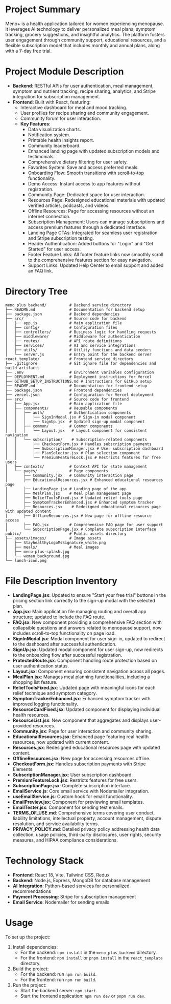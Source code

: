 # Project Summary
Meno+ is a health application tailored for women experiencing menopause. It leverages AI technology to deliver personalized meal plans, symptom tracking, grocery suggestions, and insightful analytics. The platform fosters user engagement through community support, educational resources, and a flexible subscription model that includes monthly and annual plans, along with a 7-day free trial.

# Project Module Description
- **Backend**: RESTful APIs for user authentication, meal management, symptom and nutrient tracking, recipe sharing, analytics, and Stripe integration for subscription management.
- **Frontend**: Built with React, featuring:
  - Interactive dashboard for meal and mood tracking.
  - User profiles for recipe sharing and community engagement.
  - Community forum for user interaction.
  - **Key Features**:
    - Data visualization charts.
    - Notification system.
    - Printable health insights report.
    - Community leaderboard.
    - Enhanced landing page with updated subscription models and testimonials.
    - Comprehensive dietary filtering for user safety.
    - Favorites System: Save and access preferred meals.
    - Onboarding Flow: Smooth transitions with scroll-to-top functionality.
    - Demo Access: Instant access to app features without registration.
    - Community Page: Dedicated space for user interaction.
    - Resources Page: Redesigned educational materials with updated verified articles, podcasts, and videos.
    - Offline Resources: Page for accessing resources without an internet connection.
    - Subscription Management: Users can manage subscriptions and access premium features through a dedicated interface.
    - Landing Page CTAs: Integrated for seamless user registration and Stripe subscription testing.
    - Header Authentication: Added buttons for "Login" and "Get Started" for user access.
    - Footer Feature Links: All footer feature links now smoothly scroll to the comprehensive features section for easy navigation.
    - Support Links: Updated Help Center to email support and added an FAQ link.

# Directory Tree
```
meno_plus_backend/          # Backend service directory
├── README.md               # Documentation for backend setup
├── package.json            # Backend dependencies
├── src/                    # Source code for backend
│   ├── app.js              # Main application file
│   ├── config/             # Configuration files
│   ├── controllers/        # Business logic for handling requests
│   ├── middleware/         # Middleware for authentication
│   ├── routes/             # API route definitions
│   ├── services/           # AI and service integrations
│   ├── utils/              # Utility functions and data seeders
│   └── server.js           # Entry point for the backend server
react_template/             # Frontend service directory
├── .gitignore              # Git ignore file for dependencies and build artifacts
├── .env                    # Environment variables configuration
├── DEPLOYMENT.md           # Deployment instructions for Vercel
├── GITHUB_SETUP_INSTRUCTIONS.md # Instructions for GitHub setup
├── README.md               # Documentation for frontend setup
├── package.json            # Frontend dependencies
├── vercel.json             # Configuration for Vercel deployment
├── src/                    # Source code for frontend
│   ├── App.jsx             # Main application file
│   ├── components/         # Reusable components
│   │   ├── auth/           # Authentication components
│   │   │   ├── SignInModal.jsx # Sign-in modal component
│   │   │   └── SignUp.jsx  # Updated sign-up modal component
│   │   ├── common/         # Common components
│   │   │   └── Layout.jsx   # Layout component for consistent navigation
│   │   └── subscription/    # Subscription-related components
│   │       ├── CheckoutForm.jsx # Handles subscription payments
│   │       ├── SubscriptionManager.jsx # User subscription dashboard
│   │       ├── PlanSelector.jsx # Plan selection component
│   │       └── PremiumFeatureLock.jsx # Restricts features for free users
│   ├── contexts/           # Context API for state management
│   └── pages/              # Page components
│       ├── Community.jsx   # Community interaction page
│       ├── EducationalResources.jsx # Enhanced educational resources page
│       ├── LandingPage.jsx # Landing page of the app
│       ├── MealPlan.jsx    # Meal plan management page
│       ├── ReliefToolsFixed.jsx # Updated relief tools page
│       ├── SymptomTrackerEnhanced.jsx # Enhanced symptom tracker
│       ├── Resources.jsx    # Redesigned educational resources page with updated content
│       ├── OfflineResources.jsx # New page for offline resource access
│       ├── FAQ.jsx         # Comprehensive FAQ page for user support
│       └── SubscriptionPage.jsx # Complete subscription interface
public/                     # Public assets directory
├── assets/images/          # Image assets
│   ├── StayhealthyLogoMsSignature_white.png
│   ├── meals/              # Meal images
│   ├── meno-plus-splash.jpg
│   └── women_background.jpg
└── lunch-icon.png
```

# File Description Inventory
- **LandingPage.jsx**: Updated to ensure "Start your free trial" buttons in the pricing section link correctly to the sign-up modal with the selected plan.
- **App.jsx**: Main application file managing routing and overall app structure; updated to include the FAQ route.
- **FAQ.jsx**: New component providing a comprehensive FAQ section with collapsible questions and answers related to menopause support, now includes scroll-to-top functionality on page load.
- **SignInModal.jsx**: Modal component for user sign-in, updated to redirect to the dashboard after successful authentication.
- **SignUp.jsx**: Updated modal component for user sign-up, now redirects to the onboarding flow after successful registration.
- **ProtectedRoute.jsx**: Component handling route protection based on user authentication status.
- **Layout.jsx**: Component ensuring consistent navigation across all pages.
- **MealPlan.jsx**: Manages meal planning functionalities, including a shopping list feature.
- **ReliefToolsFixed.jsx**: Updated page with meaningful icons for each relief technique and symptom category.
- **SymptomTrackerEnhanced.jsx**: Enhanced symptom tracker with improved logging functionality.
- **ResourceCardFixed.jsx**: Updated component for displaying individual health resources.
- **ResourceList.jsx**: New component that aggregates and displays user-provided resources.
- **Community.jsx**: Page for user interaction and community sharing.
- **EducationalResources.jsx**: Enhanced page featuring real health resources, now updated with current content.
- **Resources.jsx**: Redesigned educational resources page with updated content.
- **OfflineResources.jsx**: New page for accessing resources offline.
- **CheckoutForm.jsx**: Handles subscription payments with Stripe Elements.
- **SubscriptionManager.jsx**: User subscription dashboard.
- **PremiumFeatureLock.jsx**: Restricts features for free users.
- **SubscriptionPage.jsx**: Complete subscription interface.
- **EmailService.js**: Core email service with Nodemailer integration.
- **useEmailService.js**: Custom hook for email functionality.
- **EmailPreview.jsx**: Component for previewing email templates.
- **EmailTester.jsx**: Component for sending test emails.
- **TERMS_OF_USE.md**: Comprehensive terms covering user conduct, liability limitations, intellectual property, account management, dispute resolution, and service availability terms.
- **PRIVACY_POLICY.md**: Detailed privacy policy addressing health data collection, usage policies, third-party disclosures, user rights, security measures, and HIPAA compliance considerations.

# Technology Stack
- **Frontend**: React 18, Vite, Tailwind CSS, Redux
- **Backend**: Node.js, Express, MongoDB for database management
- **AI Integration**: Python-based services for personalized recommendations
- **Payment Processing**: Stripe for subscription management
- **Email Service**: Nodemailer for sending emails

# Usage
To set up the project:
1. Install dependencies:
   - For the backend: `npm install` in the `meno_plus_backend` directory.
   - For the frontend: `npm install` or `pnpm install` in the `react_template` directory.
2. Build the project:
   - For the backend: run `npm run build`.
   - For the frontend: run `npm run build`.
3. Run the project:
   - Start the backend server: `npm start`.
   - Start the frontend application: `npm run dev` or `pnpm run dev`.
